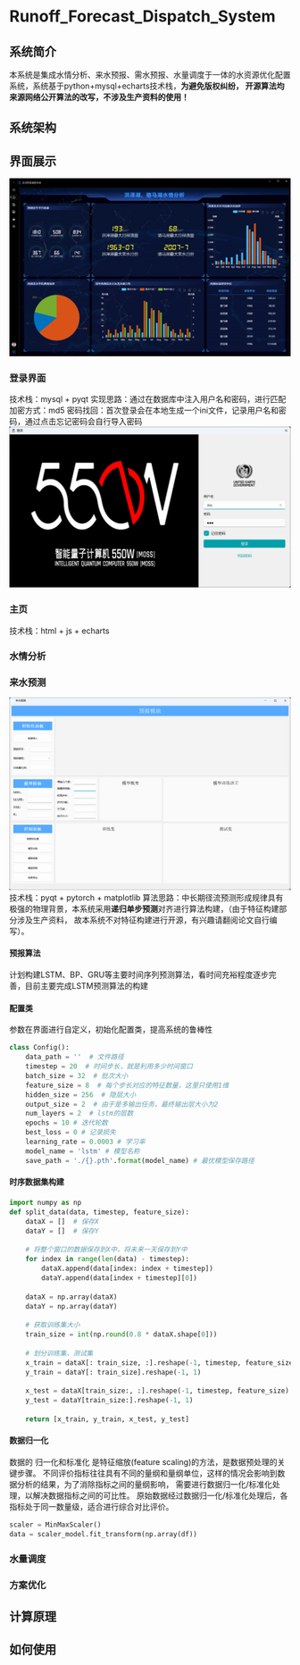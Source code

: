 # Runoff_Forecast_Dispatch_System
## 系统简介
本系统是集成水情分析、来水预报、需水预报、水量调度于一体的水资源优化配置系统，系统基于python+mysql+echarts技术栈，**为避免版权纠纷，
开源算法均来源网络公开算法的改写，不涉及生产资料的使用！**

## 系统架构

## 界面展示

![mainpage.png](./imgs/mainpage.png)
### 登录界面
技术栈：mysql + pyqt
实现思路：通过在数据库中注入用户名和密码，进行匹配
加密方式：md5
密码找回：首次登录会在本地生成一个ini文件，记录用户名和密码，通过点击忘记密码会自行导入密码
![loginpage.png](./imgs/loginpage.png)
### 主页
技术栈：html + js + echarts
### 水情分析



### 来水预测
![predict.png](./imgs/predict.png)
技术栈：pyqt + pytorch + matplotlib
算法思路：中长期径流预测形成规律具有极强的物理背景，本系统采用**递归单步预测**对齐进行算法构建，（由于特征构建部分涉及生产资料，
故本系统不对特征构建进行开源，有兴趣请翻阅论文自行编写）。
#### 预报算法
计划构建LSTM、BP、GRU等主要时间序列预测算法，看时间充裕程度逐步完善，目前主要完成LSTM预测算法的构建

#### 配置类
参数在界面进行自定义，初始化配置类，提高系统的鲁棒性
```python 
class Config():
    data_path = ''  # 文件路径
    timestep = 20  # 时间步长，就是利用多少时间窗口
    batch_size = 32  # 批次大小
    feature_size = 8  # 每个步长对应的特征数量，这里只使用1维
    hidden_size = 256  # 隐层大小
    output_size = 2  # 由于是多输出任务，最终输出层大小为2
    num_layers = 2  # lstm的层数
    epochs = 10 # 迭代轮数
    best_loss = 0 # 记录损失
    learning_rate = 0.0003 # 学习率
    model_name = 'lstm' # 模型名称
    save_path = './{}.pth'.format(model_name) # 最优模型保存路径
```
#### 时序数据集构建
```python
import numpy as np
def split_data(data, timestep, feature_size):
    dataX = []  # 保存X
    dataY = []  # 保存Y

    # 将整个窗口的数据保存到X中，将未来一天保存到Y中
    for index in range(len(data) - timestep):
        dataX.append(data[index: index + timestep])
        dataY.append(data[index + timestep][0])

    dataX = np.array(dataX)
    dataY = np.array(dataY)

    # 获取训练集大小
    train_size = int(np.round(0.8 * dataX.shape[0]))

    # 划分训练集、测试集
    x_train = dataX[: train_size, :].reshape(-1, timestep, feature_size)
    y_train = dataY[: train_size].reshape(-1, 1)

    x_test = dataX[train_size:, :].reshape(-1, timestep, feature_size)
    y_test = dataY[train_size:].reshape(-1, 1)

    return [x_train, y_train, x_test, y_test]
```
#### 数据归一化
数据的 归一化和标准化 是特征缩放(feature scaling)的方法，是数据预处理的关键步骤。
不同评价指标往往具有不同的量纲和量纲单位，这样的情况会影响到数据分析的结果，为了消除指标之间的量纲影响，
需要进行数据归一化/标准化处理，以解决数据指标之间的可比性。 原始数据经过数据归一化/标准化处理后，各指标处于同一数量级，适合进行综合对比评价。
```python
scaler = MinMaxScaler()
data = scaler_model.fit_transform(np.array(df))
```



### 水量调度

### 方案优化

## 计算原理

## 如何使用



